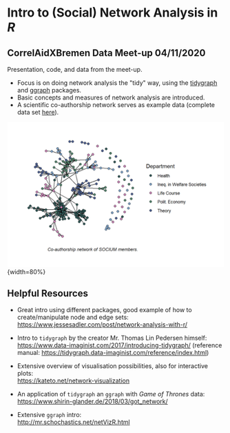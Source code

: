 # Intro to (Social) Network Analysis in *R* 
## CorrelAidXBremen Data Meet-up 04/11/2020  

Presentation, code, and data from the meet-up.  

- Focus is on doing network analysis the "tidy" way, using the [tidygraph](https://github.com/thomasp85/tidygraph) and [ggraph](https://github.com/thomasp85/ggraph) packages.
- Basic concepts and measures of network analysis are introduced.
- A scientific co-authorship network serves as example data (complete data set [here](https://github.com/christine-hvw/coauthr_net-socium)).

![](figs/soc_plot-1.png){width=80%}

## Helpful Resources   

- Great intro using different packages, good example of how to create/manipulate node and edge sets:    
https://www.jessesadler.com/post/network-analysis-with-r/   

- Intro to `tidygraph` by the creator Mr. Thomas Lin Pedersen himself:    
https://www.data-imaginist.com/2017/introducing-tidygraph/ (reference manual: https://tidygraph.data-imaginist.com/reference/index.html)   

- Extensive overview of visualisation possibilities, also for interactive plots:    
https://kateto.net/network-visualization    

- An application of `tidygraph` an `ggraph` with *Game of Thrones* data:    
https://www.shirin-glander.de/2018/03/got_network/    

- Extensive `ggraph` intro:   
http://mr.schochastics.net/netVizR.html 

